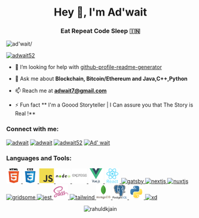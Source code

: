 <h1 align="center">Hey 👋, I'm Ad'wait</h1>

<h3 align="center">Eat Repeat Code Sleep 🇮🇳</h3>
<p align="left"> <img src=https://komarev.com/ghpvc/?username=ad'wait alt=ad'wait/> </p>

<p align="left"> <a href="https://twitter.com/adwait52" target="blank"><img src="https://img.shields.io/twitter/follow/adwait52?logo=twitter&style=for-the-badge" alt="adwait52" /></a> </p>


- 🤔 I’m looking for help with [github-profile-readme-generator](https://github.com/adwait/github-profile-readme-generator)

- 💬 Ask me about **Blockchain, Bitcoin/Ethereum and Java,C++,Python**

- 📫 Reach me at **adwait7@gmail.com**

- ⚡ Fun fact ** I'm a Goood Storyteller | I Can assure you that The Story is Real !**


<h3 align="left">Connect with me:</h3>
<p align="left">
<a href="https://codepen.io/adwait" target="blank"><img align="center" src="https://cdn.jsdelivr.net/npm/simple-icons@3.0.1/icons/codepen.svg" alt="adwait" height="30" width="40" /></a>
<a href="https://dev.to/adwait" target="blank"><img align="center" src="https://cdn.jsdelivr.net/npm/simple-icons@3.0.1/icons/dev-dot-to.svg" alt="adwait" height="30" width="40" /></a>
<a href="https://twitter.com/adwait52" target="blank"><img align="center" src="https://cdn.jsdelivr.net/npm/simple-icons@3.0.1/icons/twitter.svg" alt="adwait52" height="30" width="40" /></a>
<a href="https://linkedin.com/in/Ad' wait" target="blank"><img align="center" src="https://cdn.jsdelivr.net/npm/simple-icons@3.0.1/icons/linkedin.svg" alt="Ad' wait" height="30" width="40" /></a>
</p>

<h3 align="left">Languages and Tools:</h3>
<p align="left">
    <a href="https://www.w3.org/html/" target="_blank"> <img src="https://raw.githubusercontent.com/devicons/devicon/master/icons/html5/html5-original-wordmark.svg" alt="html5" width="40" height="40"/> </a>
    <a href="https://www.w3schools.com/css/" target="_blank"> <img src="https://raw.githubusercontent.com/devicons/devicon/master/icons/css3/css3-original-wordmark.svg" alt="css3" width="40" height="40"/> </a>
    <a href="https://developer.mozilla.org/en-US/docs/Web/JavaScript" target="_blank"> <img src="https://raw.githubusercontent.com/devicons/devicon/master/icons/javascript/javascript-original.svg" alt="javascript" width="40" height="40"/> </a>
      <a href="https://nodejs.org" target="_blank"> <img src="https://raw.githubusercontent.com/devicons/devicon/master/icons/nodejs/nodejs-original-wordmark.svg" alt="nodejs" width="40" height="40"/> </a>
    <a href="https://expressjs.com" target="_blank"> <img src="https://raw.githubusercontent.com/devicons/devicon/master/icons/express/express-original-wordmark.svg" alt="express" width="40" height="40"/> </a>
      <a href="https://vuejs.org/" target="_blank"> <img src="https://raw.githubusercontent.com/devicons/devicon/master/icons/vuejs/vuejs-original-wordmark.svg" alt="vuejs" width="40" height="40"/> </a>
      <a href="https://reactjs.org/" target="_blank"> <img src="https://raw.githubusercontent.com/devicons/devicon/master/icons/react/react-original-wordmark.svg" alt="react" width="40" height="40"/> </a>
  <a href="https://www.gatsbyjs.com/" target="_blank"> <img src="https://www.vectorlogo.zone/logos/gatsbyjs/gatsbyjs-icon.svg" alt="gatsby" width="40" height="40"/> </a>
    <a href="https://nextjs.org/" target="_blank"> <img src="https://cdn.worldvectorlogo.com/logos/nextjs-3.svg" alt="nextjs" width="40" height="40"/> </a>
    <a href="https://nuxtjs.org/" target="_blank"> <img src="https://www.vectorlogo.zone/logos/nuxtjs/nuxtjs-icon.svg" alt="nuxtjs" width="40" height="40"/> </a> 
  <a href="https://gridsome.org/" target="_blank"> <img src="https://www.vectorlogo.zone/logos/gridsome/gridsome-icon.svg" alt="gridsome" width="40" height="40"/</a>
    <a href="https://jestjs.io" target="_blank"> <img src="https://www.vectorlogo.zone/logos/jestjsio/jestjsio-icon.svg" alt="jest" width="40" height="40"/> </a>
      <a href="https://sass-lang.com" target="_blank"> <img src="https://raw.githubusercontent.com/devicons/devicon/master/icons/sass/sass-original.svg" alt="sass" width="40" height="40"/> </a>
    <a href="https://tailwindcss.com/" target="_blank"> <img src="https://www.vectorlogo.zone/logos/tailwindcss/tailwindcss-icon.svg" alt="tailwind" width="40" height="40"/> </a>
    <a href="https://www.mongodb.com/" target="_blank"> <img src="https://raw.githubusercontent.com/devicons/devicon/master/icons/mongodb/mongodb-original-wordmark.svg" alt="mongodb" width="40" height="40"/> </a>
    <a href="https://www.postgresql.org" target="_blank"> <img src="https://raw.githubusercontent.com/devicons/devicon/master/icons/postgresql/postgresql-original-wordmark.svg" alt="postgresql" width="40" height="40"/> </a>
    <a href="https://www.python.org" target="_blank"> <img src="https://raw.githubusercontent.com/devicons/devicon/master/icons/python/python-original.svg" alt="python" width="40" height="40"/> </a>
    <a href="https://www.adobe.com/products/xd.html" target="_blank"> <img src="https://cdn.worldvectorlogo.com/logos/adobe-xd.svg" alt="xd" width="40" height="40"/> </a> 
    </p>


<p align="center"> <img src=https://github-readme-stats.vercel.app/api?username=rahuldkjain&show_icons=true alt=rahuldkjain /> </p>
